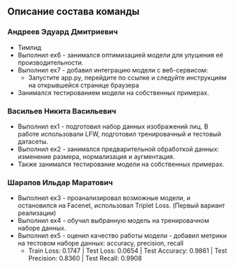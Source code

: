 ## Описание состава команды

### Андреев Эдуард Дмитриевич
- Тимлид
- Выполнил ex6 - занимался оптимизацией модели для улушения её производительности.
- Выполнил ex7 - добавил интеграцию модели с веб-сервисом:
	* Запустите app.py, перейдите по ссылке и следуйте инструкциям на открывшейся странице браузера
- Занимался тестированием модели на собственных примерах.

### Васильев Никита Васильевич
- Выполнил ex1 - подготовил набор данных изображений лиц.
	В работе использовали LFW, подготовил тренировачный и тестовый датасеты.
- Выполнил ex2 - занимался предварительной обработкой данных: изменение размера, нормализация и аугментация.
- Также занимался тестирование модели на собственных примерах. 

### Шарапов Ильдар Маратович
- Выполнил ex3 - проанализировал возможные модели, и остановился на Facenet, использовал Triplet Loss. (Первый вариант реализации)
- Выполнил ex4 - обучил выбранную модель на тренировачном наборе данных.
- Выполнил ex5 - оценил качество работы модели - добавил метрики на тестовом наборе данных: accuracy, precision, recall
	* Train Loss: 0.1747 | Test Loss: 0.0654 | Test Accuracy: 0.9861 | Test Precision: 0.8360 | Test Recall: 0.9908 
